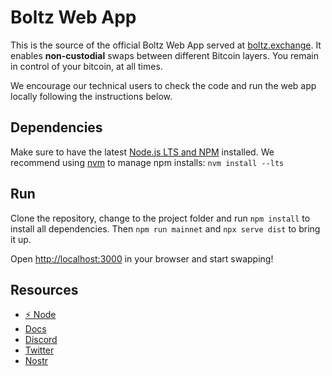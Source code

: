 # Boltz Web App

This is the source of the official Boltz Web App served at [boltz.exchange](https://boltz.exchange/). It enables **non-custodial** swaps between different Bitcoin layers. You remain in control of your bitcoin, at all times.

We encourage our technical users to check the code and run the web app locally following the instructions below.

## Dependencies

Make sure to have the latest [Node.js LTS and NPM](https://docs.npmjs.com/downloading-and-installing-node-js-and-npm) installed. We recommend using [nvm](https://github.com/nvm-sh/nvm#install--update-script) to manage npm installs: `nvm install --lts`

## Run

Clone the repository, change to the project folder and run `npm install` to install all dependencies. Then `npm run mainnet` and `npx serve dist` to bring it up.

Open [http://localhost:3000](http://localhost:3000) in your browser and start swapping! 

## Resources

- [⚡ Node](https://amboss.space/node/026165850492521f4ac8abd9bd8088123446d126f648ca35e60f88177dc149ceb2)
- [Docs](https://docs.boltz.exchange/en/latest/)
- [Discord](https://discord.gg/d6EK85KK)
- [Twitter](https://twitter.com/Boltzhq)
- [Nostr](https://snort.social/p/npub1psm37hke2pmxzdzraqe3cjmqs28dv77da74pdx8mtn5a0vegtlas9q8970)
